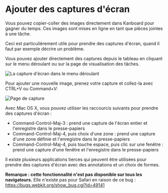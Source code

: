 Ajouter des captures d'écran
==================

Vous pouvez copier-coller des images directement dans Kanboard pour gagner du temps.
Ces images sont mises en ligne en tant que pièces jointes à une tâche.

Ceci est particulièrement utile pour prendre des captures d'écran, quand il faut par exemple décrire un problème.

Vous pouvez ajouter directement des captures depuis le tableau en cliquant sur le menu déroulant ou sur la page de visualisation des tâches.

![La capture d'écran dans le menu déroulant](http://kanboard.net/screenshots/documentation/dropdown-screenshot.png)

Pour ajouter une nouvelle image, prenez votre capture et collez-la avec CTRL+V ou Command+V:

![Page de capture](http://kanboard.net/screenshots/documentation/task-screenshot.png)

Avec Mac OS X, vous pouvez utiliser les raccourcis suivants pour prendre des captures d'écran :

- Command-Control-Maj-3 : prend une capture de l'écran entier et l'enregistre dans le presse-papiers
- Command-Control-Maj-4, puis choix d'une zone : prend une capture d'une zone définie et l'enregistre dans le presse-papiers
- Command-Control-Maj-4, puis touche espace, puis clic sur une fenêtre : prend une capture d'une fenêtre et l'enregistre dans le presse-papiers

Il existe plusieurs applications tierces qui peuvent être utilisées pour prendre des captures d'écran avec des annotations et un choix de formes.

**Remarque : cette fonctionnalité n'est pas disponible sur tous les navigateurs.** Elle n'existe pas pour Safari en raison de ce bug : https://bugs.webkit.org/show_bug.cgi?id=49141


